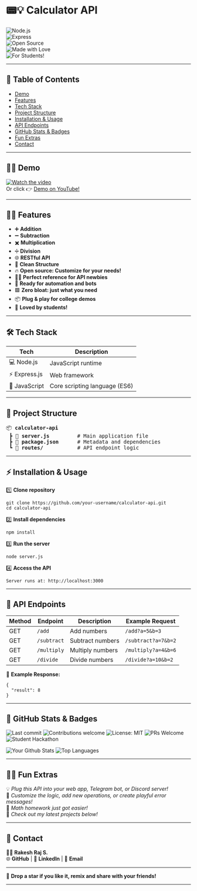# 📟💡 Calculator API  
![Node.js](https://img.shields.io/badge/Node.js-%23339933.svg?style=for-the-badge&logo=node-dot-js&logoColor=white)  
![Express](https://img.shields.io/badge/Express.js-%23404d59.svg?style=for-the-badge&logo=express&logoColor=white)  
![Open Source](https://img.shields.io/badge/Open%20Source-%23FFDF00.svg?style=for-the-badge&logo=github&logoColor=black)  
![Made with Love](https://img.shields.io/badge/Made%20with-Love-%23ff69b4?style=for-the-badge)  
![For Students!](https://img.shields.io/badge/For%20Students-%2300c4cc?style=for-the-badge)  


---
<!-- START OF TABLE OF CONTENTS -->
## 📑 Table of Contents  
- [Demo](#demo)
- [Features](#features)
- [Tech Stack](#tech-stack)
- [Project Structure](#project-structure)
- [Installation & Usage](#installation--usage)
- [API Endpoints](#api-endpoints)
- [GitHub Stats & Badges](#github-stats--badges)
- [Fun Extras](#fun-extras)
- [Contact](#contact)
---

## 🎥🔥 Demo  
[![Watch the video](https://img.youtube.com/vi/xSksIZ9IClQ/maxresdefault.jpg)](https://youtu.be/xSksIZ9IClQ)  
Or click 👉 [Demo on YouTube!](https://youtu.be/xSksIZ9IClQ)  

---

## 🚀✨ Features  
- ➕ **Addition**
- ➖ **Subtraction**
- ✖️ **Multiplication**
- ➗ **Division**
- 🌐 **RESTful API**
- 🧾 **Clean Structure**
- 🔥 **Open source: Customize for your needs!**
- 🧑‍🏫 **Perfect reference for API newbies**
- 🤖 **Ready for automation and bots**
- 🟩 **Zero bloat: just what you need**
- 📦 **Plug & play for college demos**
- 💜 **Loved by students!**

---

## 🛠️ Tech Stack  
| Tech           | Description                     |
|----------------|--------------------------------|
| 💻 Node.js     | JavaScript runtime             |
| ⚡ Express.js  | Web framework                  |
| 📜 JavaScript  | Core scripting language (ES6)  |

---

## 📂 Project Structure  
<pre>
📦 <b>calculator-api</b>
 ┣ 📜 <b>server.js</b>         # Main application file  
 ┣ 📜 <b>package.json</b>      # Metadata and dependencies  
 ┗ 📂 <b>routes/</b>           # API endpoint logic  
</pre>

---

## ⚡ Installation & Usage  
1️⃣ **Clone repository**  
```
git clone https://github.com/your-username/calculator-api.git
cd calculator-api
```

2️⃣ **Install dependencies**  
```
npm install
```

3️⃣ **Run the server**  
```
node server.js
```

4️⃣ **Access the API**  
```
Server runs at: http://localhost:3000
```

---

## 📌 API Endpoints  

| Method | Endpoint        | Description           | Example Request           |
|--------|----------------|-----------------------|--------------------------|
| GET    | `/add`         | Add numbers           | `/add?a=5&b=3`           |
| GET    | `/subtract`    | Subtract numbers      | `/subtract?a=7&b=2`      |
| GET    | `/multiply`    | Multiply numbers      | `/multiply?a=4&b=6`      |
| GET    | `/divide`      | Divide numbers        | `/divide?a=10&b=2`       |

💬 **Example Response:**
```
{
  "result": 8
}
```

---

## 🏅 GitHub Stats & Badges  

![Last commit](https://img.shields.io/github/last-commit/your-username/calculator-api?style=flat-square)
![Contributions welcome](https://img.shields.io/badge/contributions-welcome-brightgreen.svg?style=flat-square)
![License: MIT](https://img.shields.io/badge/License-MIT-blue.svg?style=flat-square)
![PRs Welcome](https://img.shields.io/badge/PRs-welcome-blue.svg?style=flat-square)
![Student Hackathon](https://img.shields.io/badge/Hackathon%20Ready-🏆-yellow?style=flat-square)

<!-- GITHUB PROFILE STATS (Dynamic) -->
![Your Github Stats](https://github-readme-stats.vercel.app/api?username=your-username&show_icons=true&hide_title=true&include_all_commits=true&count_private=true&theme=radical)
![Top Languages](https://github-readme-stats.vercel.app/api/top-langs/?username=your-username&layout=compact&theme=radical)

---

## 🧑‍🎓 Fun Extras  
💡 *Plug this API into your web app, Telegram bot, or Discord server!*  
🧩 *Customize the logic, add new operations, or create playful error messages!*  
🎲 *Math homework just got easier!*  
🔗 *Check out my latest projects below!*  

---

## 📧 Contact  
👨‍💻 **Rakesh Raj S.**  
🌐 **GitHub** | 💼 **LinkedIn** | 📩 **Email**

---

🌟 **Drop a star if you like it, remix and share with your friends!**

---

<!-- 
Pro README Tricks:
- Table of contents for easy jump navigation
- Dynamic badges and stats (contribution, last commit, language)
- Tech stack in table for clarity
- API endpoints in clean Markdown table
- "Fun Extras" for personality
- Contact block with icons
-->
```
